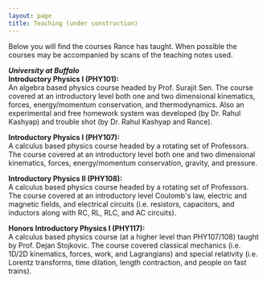 ```yaml
---
layout: page
title: Teaching (under construction)
---
```



Below you will find the courses Rance has taught.
When possible the courses may be accompanied by scans of the teaching notes used.

***University at Buffalo*** <br />
**Introductory Physics I (PHY101):**<br />
An algebra based physics course headed by Prof. Surajit Sen.
The course covered at an introductory level both one and two dimensional kinematics, forces, energy/momentum conservation, and thermodynamics.
Also an experimental and free homework system was developed (by Dr. Rahul Kashyap) and trouble shot (by Dr. Rahul Kashyap and Rance).

**Introductory Physics I (PHY107):**<br />
A calculus based physics course headed by a rotating set of Professors.
The course covered at an introductory level both one and two dimensional kinematics, forces, energy/momentum conservation, gravity, and pressure.

**Introductory Physics II (PHY108):**<br/>
A calculus based physics course headed by a rotating set of Professors.
The course covered at an introductory level Coulomb's law, electric and magnetic fields, and electrical circuits (i.e. resistors, capacitors, and inductors along with RC, RL, RLC, and AC circuits).

**Honors Introductory Physics I (PHY117):**<br/>
A calculus based physics course (at a higher level than PHY107/108) taught by Prof. Dejan Stojkovic.
The course covered classical mechanics (i.e. 1D/2D kinematics, forces, work, and Lagrangians) and special relativity (i.e. Lorentz transforms, time dilation, length contraction, and people on fast trains).
